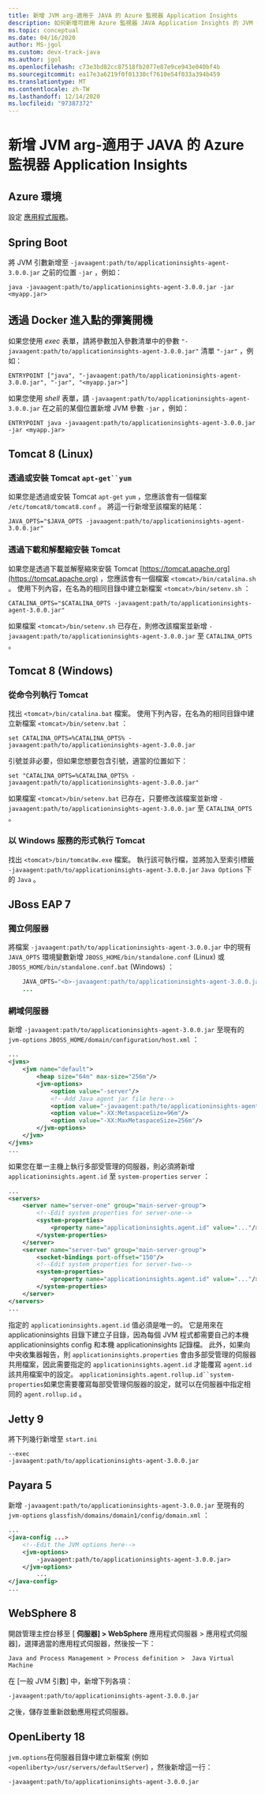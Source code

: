 ```yaml
---
title: 新增 JVM arg-適用于 JAVA 的 Azure 監視器 Application Insights
description: 如何新增可啟用 Azure 監視器 JAVA Application Insights 的 JVM 參數
ms.topic: conceptual
ms.date: 04/16/2020
author: MS-jgol
ms.custom: devx-track-java
ms.author: jgol
ms.openlocfilehash: c73e3bd82cc87518fb2077e87e9ce943e040bf4b
ms.sourcegitcommit: ea17e3a6219f0f01330cf7610e54f033a394b459
ms.translationtype: MT
ms.contentlocale: zh-TW
ms.lasthandoff: 12/14/2020
ms.locfileid: "97387372"
---
```

# <a name="adding-the-jvm-arg---azure-monitor-application-insights-for-java"></a>新增 JVM arg-適用于 JAVA 的 Azure 監視器 Application Insights



## <a name="azure-environments"></a>Azure 環境

設定 [應用程式服務](../../app-service/configure-language-java.md#set-java-runtime-options)。

## <a name="spring-boot"></a>Spring Boot

將 JVM 引數新增至 `-javaagent:path/to/applicationinsights-agent-3.0.0.jar` 之前的位置 `-jar` ，例如：

```
java -javaagent:path/to/applicationinsights-agent-3.0.0.jar -jar <myapp.jar>
```

## <a name="spring-boot-via-docker-entry-point"></a>透過 Docker 進入點的彈簧開機

如果您使用 *exec* 表單，請將參數加入參數清單中的參數 `"-javaagent:path/to/applicationinsights-agent-3.0.0.jar"` 清單 `"-jar"` ，例如：

```
ENTRYPOINT ["java", "-javaagent:path/to/applicationinsights-agent-3.0.0.jar", "-jar", "<myapp.jar>"]
```

如果您使用 *shell* 表單，請 `-javaagent:path/to/applicationinsights-agent-3.0.0.jar` 在之前的某個位置新增 JVM 參數 `-jar` ，例如：

```
ENTRYPOINT java -javaagent:path/to/applicationinsights-agent-3.0.0.jar -jar <myapp.jar>
```

## <a name="tomcat-8-linux"></a>Tomcat 8 (Linux) 

### <a name="tomcat-installed-via-apt-get-or-yum"></a>透過或安裝 Tomcat `apt-get``yum`

如果您是透過或安裝 Tomcat `apt-get` `yum` ，您應該會有一個檔案 `/etc/tomcat8/tomcat8.conf` 。  將這一行新增至該檔案的結尾：

```
JAVA_OPTS="$JAVA_OPTS -javaagent:path/to/applicationinsights-agent-3.0.0.jar"
```

### <a name="tomcat-installed-via-download-and-unzip"></a>透過下載和解壓縮安裝 Tomcat

如果您是透過下載並解壓縮來安裝 Tomcat [https://tomcat.apache.org](https://tomcat.apache.org) ，您應該會有一個檔案 `<tomcat>/bin/catalina.sh` 。  使用下列內容，在名為的相同目錄中建立新檔案 `<tomcat>/bin/setenv.sh` ：

```
CATALINA_OPTS="$CATALINA_OPTS -javaagent:path/to/applicationinsights-agent-3.0.0.jar"
```

如果檔案 `<tomcat>/bin/setenv.sh` 已存在，則修改該檔案並新增 `-javaagent:path/to/applicationinsights-agent-3.0.0.jar` 至 `CATALINA_OPTS` 。


## <a name="tomcat-8-windows"></a>Tomcat 8 (Windows) 

### <a name="running-tomcat-from-the-command-line"></a>從命令列執行 Tomcat

找出 `<tomcat>/bin/catalina.bat` 檔案。  使用下列內容，在名為的相同目錄中建立新檔案 `<tomcat>/bin/setenv.bat` ：

```
set CATALINA_OPTS=%CATALINA_OPTS% -javaagent:path/to/applicationinsights-agent-3.0.0.jar
```

引號並非必要，但如果您想要包含引號，適當的位置如下：

```
set "CATALINA_OPTS=%CATALINA_OPTS% -javaagent:path/to/applicationinsights-agent-3.0.0.jar"
```

如果檔案 `<tomcat>/bin/setenv.bat` 已存在，只要修改該檔案並新增 `-javaagent:path/to/applicationinsights-agent-3.0.0.jar` 至 `CATALINA_OPTS` 。

### <a name="running-tomcat-as-a-windows-service"></a>以 Windows 服務的形式執行 Tomcat

找出 `<tomcat>/bin/tomcat8w.exe` 檔案。  執行該可執行檔，並將加入至索引標籤 `-javaagent:path/to/applicationinsights-agent-3.0.0.jar` `Java Options` 下的 `Java` 。


## <a name="jboss-eap-7"></a>JBoss EAP 7

### <a name="standalone-server"></a>獨立伺服器

將檔案 `-javaagent:path/to/applicationinsights-agent-3.0.0.jar` 中的現有 `JAVA_OPTS` 環境變數新增 `JBOSS_HOME/bin/standalone.conf` (Linux) 或 `JBOSS_HOME/bin/standalone.conf.bat` (Windows) ：

```java    ...
    JAVA_OPTS="<b>-javaagent:path/to/applicationinsights-agent-3.0.0.jar</b> -Xms1303m -Xmx1303m ..."
    ...
```

### <a name="domain-server"></a>網域伺服器

新增 `-javaagent:path/to/applicationinsights-agent-3.0.0.jar` 至現有的 `jvm-options` `JBOSS_HOME/domain/configuration/host.xml` ：

```xml
...
<jvms>
    <jvm name="default">
        <heap size="64m" max-size="256m"/>
        <jvm-options>
            <option value="-server"/>
            <!--Add Java agent jar file here-->
            <option value="-javaagent:path/to/applicationinsights-agent-3.0.0.jar"/>
            <option value="-XX:MetaspaceSize=96m"/>
            <option value="-XX:MaxMetaspaceSize=256m"/>
        </jvm-options>
    </jvm>
</jvms>
...
```

如果您在單一主機上執行多部受管理的伺服器，則必須將新增 `applicationinsights.agent.id` 至 `system-properties` `server` ：

```xml
...
<servers>
    <server name="server-one" group="main-server-group">
        <!--Edit system properties for server-one-->
        <system-properties> 
            <property name="applicationinsights.agent.id" value="..."/>
        </system-properties>
    </server>
    <server name="server-two" group="main-server-group">
        <socket-bindings port-offset="150"/>
        <!--Edit system properties for server-two-->
        <system-properties>
            <property name="applicationinsights.agent.id" value="..."/> 
        </system-properties>
    </server>
</servers>
...
```

指定的 `applicationinsights.agent.id` 值必須是唯一的。 它是用來在 applicationinsights 目錄下建立子目錄，因為每個 JVM 程式都需要自己的本機 applicationinsights config 和本機 applicationinsights 記錄檔。 此外，如果向中央收集器報告，則 `applicationinsights.properties` 會由多部受管理的伺服器共用檔案，因此需要指定的 `applicationinsights.agent.id` 才能覆寫 `agent.id` 該共用檔案中的設定。 `applicationinsights.agent.rollup.id``system-properties`如果您需要覆寫每部受管理伺服器的設定，就可以在伺服器中指定相同的 `agent.rollup.id` 。


## <a name="jetty-9"></a>Jetty 9

將下列幾行新增至 `start.ini`

```
--exec
-javaagent:path/to/applicationinsights-agent-3.0.0.jar
```


## <a name="payara-5"></a>Payara 5

新增 `-javaagent:path/to/applicationinsights-agent-3.0.0.jar` 至現有的 `jvm-options` `glassfish/domains/domain1/config/domain.xml` ：

```xml
...
<java-config ...>
    <!--Edit the JVM options here-->
    <jvm-options>
        -javaagent:path/to/applicationinsights-agent-3.0.0.jar>
    </jvm-options>
        ...
</java-config>
...
```

## <a name="websphere-8"></a>WebSphere 8

開啟管理主控台移至 [ **伺服器] > WebSphere** 應用程式伺服器 > 應用程式伺服器]，選擇適當的應用程式伺服器，然後按一下： 

```
Java and Process Management > Process definition >  Java Virtual Machine
```
在 [一般 JVM 引數] 中，新增下列各項：
```
-javaagent:path/to/applicationinsights-agent-3.0.0.jar
```
之後，儲存並重新啟動應用程式伺服器。


## <a name="openliberty-18"></a>OpenLiberty 18

`jvm.options`在伺服器目錄中建立新檔案 (例如 `<openliberty>/usr/servers/defaultServer`) ，然後新增這一行：
```
-javaagent:path/to/applicationinsights-agent-3.0.0.jar
```
